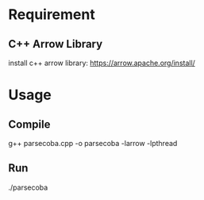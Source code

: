 # Requirement
## C++ Arrow Library
install c++ arrow library: https://arrow.apache.org/install/

# Usage
## Compile
g++ parsecoba.cpp -o parsecoba -larrow -lpthread

## Run
./parsecoba

